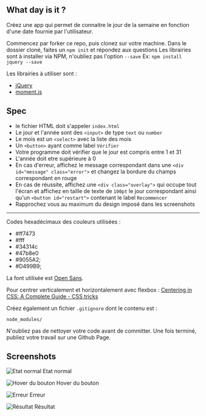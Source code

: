 What day is it ?
---

Créez une app qui permet de connaitre le jour de la semaine en fonction d'une date fournie par l'utilisateur.

Commencez par forker ce repo, puis clonez sur votre machine.
Dans le dossier cloné, faites un `npm init` et répondez aux questions
Les librairies sont  à installer via NPM, n'oubliez pas l'option `--save`
Ex: `npm install jquery --save` 

Les librairies à utiliser sont : 
- [jQuery](http://jquery.com/download/)
- [moment.js](http://momentjs.com/)

## Spec
- le fichier HTML doit s'appeler `index.html`
- Le jour et l'année sont des `<input>` de type `text` ou `number`
- Le mois est un `<select>` avec la liste des mois
- Un `<button>` ayant comme label `Vérifier`
- Votre programme doit vérifier que le jour est compris entre 1 et 31
- L'année doit etre supérieure à 0
- En cas d'erreur, affichez le message correspondant dans une `<div id="message" class="error">`  et changez la bordure du champs correspondant en rouge
- En cas de réussite, affichez une `<div class="overlay">` qui occupe tout l'écran et affichez en taille de texte de `100pt` le jour correspondant ainsi qu'un `<button id="restart">` contenant le label `Recommencer`
- Rapprochez vous au maximum du design imposé dans les screenshots

---

Codes hexadécimaux des couleurs utilisées :
- #ff7473
- #fff
- #34314c
- #47b8e0
- #9055A2;
- #D499B9;

La font utilisée est [Open Sans](https://fonts.google.com/specimen/Open+Sans).

Pour centrer verticalement et horizontalement avec flexbox :
[Centering in CSS: A Complete Guide - CSS tricks](https://css-tricks.com/centering-css-complete-guide/)

Créez également un fichier `.gitignore` dont le contenu est :
```
node_modules/
```

N'oubliez pas de nettoyer votre code avant de committer.
Une fois terminé, publiez votre travail sur une Github Page.

## Screenshots

![Etat normal](https://raw.githubusercontent.com/SimplonTlse02/what-a-day/master/img/normal.jpeg)
Etat normal

![Hover du bouton](https://raw.githubusercontent.com/SimplonTlse02/what-a-day/master/img/hover.jpeg)
Hover du bouton

![Erreur](https://raw.githubusercontent.com/SimplonTlse02/what-a-day/master/img/error.jpeg)
Erreur

![Résultat](https://raw.githubusercontent.com/SimplonTlse02/what-a-day/master/img/result.jpeg)
Résultat
